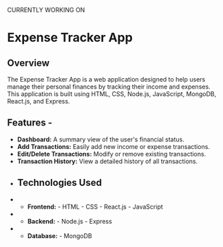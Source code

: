 CURRENTLY WORKING ON
# Expense Tracker App 
## Overview

The Expense Tracker App is a web application designed to help users manage their personal finances by tracking their income and expenses.
This application is built using HTML, CSS, Node.js, JavaScript, MongoDB, React.js, and Express. 
## Features - 
- **Dashboard:** A summary view of the user's financial status.
- **Add Transactions:** Easily add new income or expense transactions. 
- **Edit/Delete Transactions:** Modify or remove existing transactions.
- **Transaction History:** View a detailed history of all transactions.
- ## Technologies Used
- - **Frontend:** - HTML - CSS - React.js - JavaScript
- - **Backend:** - Node.js - Express
- - **Database:** - MongoDB
